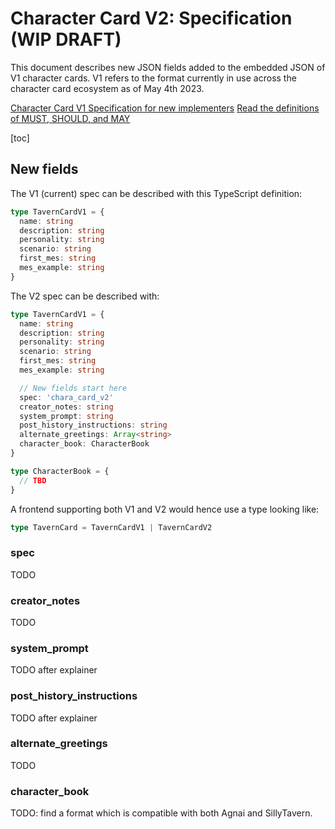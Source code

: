 # Character Card V2: Specification (WIP DRAFT)

This document describes new JSON fields added to the embedded JSON of V1
character cards. V1 refers to the format currently in use across the character
card ecosystem as of May 4th 2023.

[Character Card V1 Specification for new implementers](./spec_v1.md)
[Read the definitions of MUST, SHOULD, and MAY](./keyword_definitions.md)

[toc]

## New fields

The V1 (current) spec can be described with this TypeScript definition:

```ts
type TavernCardV1 = {
  name: string
  description: string
  personality: string
  scenario: string
  first_mes: string
  mes_example: string
}
```

The V2 spec can be described with:

```ts
type TavernCardV1 = {
  name: string
  description: string
  personality: string
  scenario: string
  first_mes: string
  mes_example: string

  // New fields start here
  spec: 'chara_card_v2'
  creator_notes: string
  system_prompt: string
  post_history_instructions: string
  alternate_greetings: Array<string>
  character_book: CharacterBook
}

type CharacterBook = {
  // TBD
}
```

A frontend supporting both V1 and V2 would hence use a type looking like:

```ts
type TavernCard = TavernCardV1 | TavernCardV2
```

### spec

TODO

### creator_notes

TODO

### system_prompt

TODO after explainer

### post_history_instructions

TODO after explainer

### alternate_greetings

TODO

### character_book

TODO: find a format which is compatible with both Agnai and SillyTavern.
